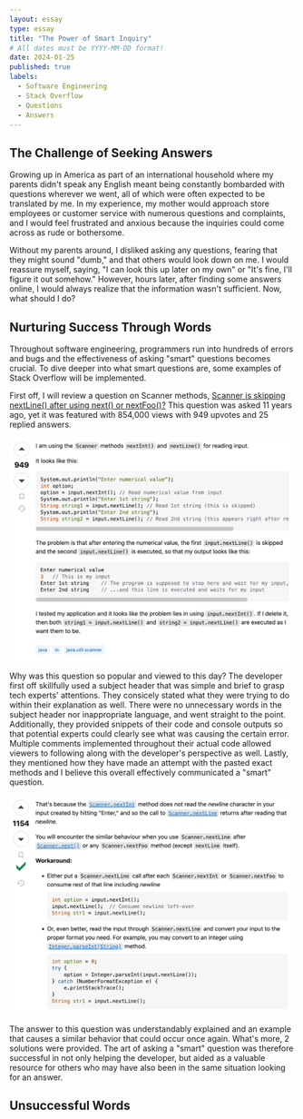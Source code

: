 ```yaml
---
layout: essay
type: essay
title: "The Power of Smart Inquiry"
# All dates must be YYYY-MM-DD format!
date: 2024-01-25
published: true
labels:
  - Software Engineering
  - Stack Overflow
  - Questions
  - Answers
---
```


## The Challenge of Seeking Answers

Growing up in America as part of an international household where my parents didn't speak any English meant being constantly bombarded with questions wherever we went, all of which were often expected to be translated by me. In my experience, my mother would approach store employees or customer service with numerous questions and complaints, and I would feel frustrated and anxious because the inquiries could come across as rude or bothersome.

Without my parents around, I disliked asking any questions, fearing that they might sound "dumb," and that others would look down on me. I would reassure myself, saying, "I can look this up later on my own" or "It's fine, I'll figure it out somehow." However, hours later, after finding some answers online, I would always realize that the information wasn't sufficient. Now, what should I do?

## Nurturing Success Through Words

Throughout software engineering, programmers run into hundreds of errors and bugs and the effectiveness of asking "smart" questions becomes crucial. To dive deeper into what smart questions are, some examples of Stack Overflow will be implemented. 

First off, I will review a question on Scanner methods, [Scanner is skipping nextLine() after using next() or nextFoo()?](https://stackoverflow.com/questions/13102045/scanner-is-skipping-nextline-after-using-next-or-nextfoo) This question was asked 11 years ago, yet it was featured with 854,000 views with 949 upvotes and 25 replied answers. 

<img width="700px" class="rounded float-start pe-4" src="../img/stackoverflow1.png">

Why was this question so popular and viewed to this day? The developer first off skillfully used a subject header that was simple and brief to grasp tech experts' attentions. They consicely stated what they were trying to do within their explanation as well. There were no unnecessary words in the subject header nor inappropriate language, and went straight to the point. Additionally, they provided snippets of their code and console outputs so that potential experts could clearly see what was causing the certain error. Multiple comments implemented throughout their actual code allowed viewers to following along with the developer's perspective as well. Lastly, they mentioned how they have made an attempt with the pasted exact methods and I believe this overall effectively communicated a "smart" question. 

<img width="700px" class="rounded float-start pe-4" src="../img/stackoverflow2.png">

The answer to this question was understandably explained and an example that causes a similar behavior that could occur once again. What's more, 2 solutions were provided. The art of asking a "smart" question was therefore successful in not only helping the developer, but aided as a valuable resource for others who may have also been in the same situation looking for an answer. 

## Unsuccessful Words

